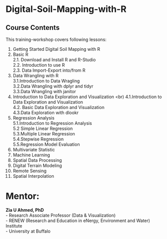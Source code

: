 # Digital-Soil-Mapping-with-R
## Course Contents
This training-workshop covers following lessons:

1. Getting Started Digital Soil Mapping with R
2. Basic R 
<br> 2.1. Download and Install R and R-Studio
<br> 2.2. Introduction to use R
<br> 2.3. Data Import-Export into/from R
3. Data Wrangling with R
<br> 3.1.Introduction to Data Wragling
<br> 3.2.Data Wrangling with dplyr and tidyr
<br> 3.3.Data Wrangling with janitor
4. Introduction to Data Exploration and Visualization
<br) 4.1.Introduction to Data Exploration and Visualization
<br> 4.2. Basic Data Exploration and Visualization
<br> 4.3.Data Exploration with dlookr
5. Regression Analysis
<br> 5.1.Introduction to Regression Analysis
<br> 5.2 Simple Linear Regression
<br> 5.3.Multiple Linear Regression
<br> 5.4.Stepwise Regression
<br> 5.5.Regression Model Evaluation
7. Multivariate Statistic
8. Machine Learning
9. Spatial Data Processing
10. Digital Terrain Modeling
11. Remote Sensing
12. Spatial Interpolation

# Mentor:
**Zia U Ahmed, PhD**
<br> - Research Associate Professor (Data & Visualization)
<br> - RENEW (Research and Education in eNergy, Environment and Water) Institute
<br> - University at Buffalo
